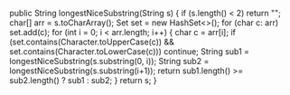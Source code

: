 public String longestNiceSubstring(String s) {
if (s.length() < 2) return "";
char[] arr = s.toCharArray();
Set<Character> set = new HashSet<>();
for (char c: arr) set.add(c);
for (int i = 0; i < arr.length; i++) {
char c = arr[i];
if (set.contains(Character.toUpperCase(c)) && set.contains(Character.toLowerCase(c))) continue;
String sub1 = longestNiceSubstring(s.substring(0, i));
String sub2 = longestNiceSubstring(s.substring(i+1));
return sub1.length() >= sub2.length() ? sub1 : sub2;
}
return s;
}